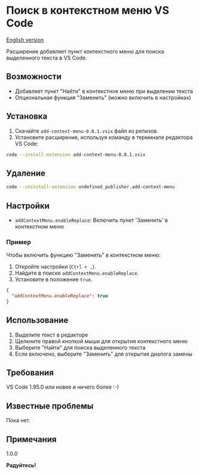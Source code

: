 # Поиск в контекстном меню VS Code

[English version](README.md)

Расширение добавляет пункт контекстного меню для поиска выделенного текста в VS Code.

## Возможности
- Добавляет пункт "Найти" в контекстное меню при выделении текста
- Опциональная функция "Заменить" (можно включить в настройках)

## Установка
1. Скачайте `add-context-menu-0.0.1.vsix` файл из релизов.
2. Установите расширение, используя команду в терминале редактора VS Code:
```bash
code --install-extension add-context-menu-0.0.1.vsix
```

## Удаление
```bash
code --uninstall-extension undefined_publisher.add-context-menu
```

## Настройки
- `addContextMenu.enableReplace`: Включить пункт 'Заменить' в контекстном меню

### Пример
Чтобы включить функцию "Заменить" в контекстном меню:
1. Откройте настройки (`Ctrl + ,`).
2. Найдите в поиске `addContextMenu.enableReplace`.
3. Установите в положение `true`.

```json
{
  "addContextMenu.enableReplace": true
}
```

## Использование
1. Выделите текст в редакторе
2. Щелкните правой кнопкой мыши для открытия контекстного меню
3. Выберите "Найти" для поиска выделенного текста
4. Если включено, выберите "Заменить" для открытия диалога замены 

## Требования
VS Code 1.95.0 или новее и ничего более :-)

## Известные проблемы
Пока нет.

## Примечания
1.0.0

**Радуйтесь!**